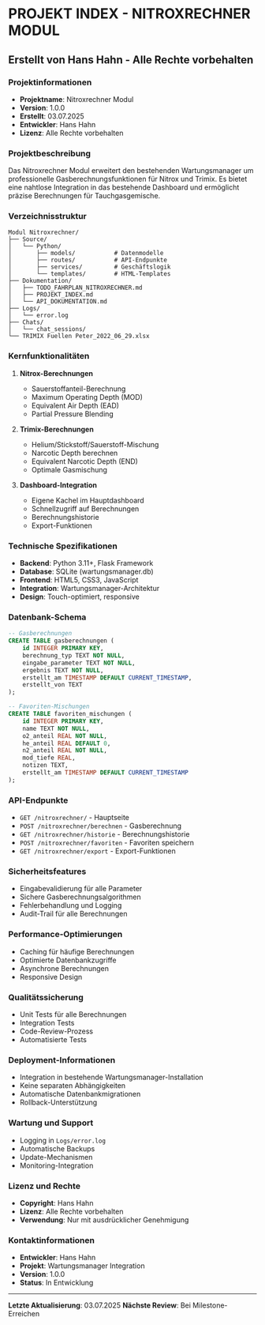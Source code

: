 # PROJEKT INDEX - NITROXRECHNER MODUL
## Erstellt von Hans Hahn - Alle Rechte vorbehalten

### Projektinformationen
- **Projektname**: Nitroxrechner Modul
- **Version**: 1.0.0
- **Erstellt**: 03.07.2025
- **Entwickler**: Hans Hahn
- **Lizenz**: Alle Rechte vorbehalten

### Projektbeschreibung
Das Nitroxrechner Modul erweitert den bestehenden Wartungsmanager um professionelle Gasberechnungsfunktionen für Nitrox und Trimix. Es bietet eine nahtlose Integration in das bestehende Dashboard und ermöglicht präzise Berechnungen für Tauchgasgemische.

### Verzeichnisstruktur
```
Modul Nitroxrechner/
├── Source/
│   └── Python/
│       ├── models/           # Datenmodelle
│       ├── routes/           # API-Endpunkte
│       ├── services/         # Geschäftslogik
│       └── templates/        # HTML-Templates
├── Dokumentation/
│   ├── TODO_FAHRPLAN_NITROXRECHNER.md
│   ├── PROJEKT_INDEX.md
│   └── API_DOKUMENTATION.md
├── Logs/
│   └── error.log
├── Chats/
│   └── chat_sessions/
└── TRIMIX Fuellen Peter_2022_06_29.xlsx
```

### Kernfunktionalitäten
1. **Nitrox-Berechnungen**
   - Sauerstoffanteil-Berechnung
   - Maximum Operating Depth (MOD)
   - Equivalent Air Depth (EAD)
   - Partial Pressure Blending

2. **Trimix-Berechnungen**
   - Helium/Stickstoff/Sauerstoff-Mischung
   - Narcotic Depth berechnen
   - Equivalent Narcotic Depth (END)
   - Optimale Gasmischung

3. **Dashboard-Integration**
   - Eigene Kachel im Hauptdashboard
   - Schnellzugriff auf Berechnungen
   - Berechnungshistorie
   - Export-Funktionen

### Technische Spezifikationen
- **Backend**: Python 3.11+, Flask Framework
- **Database**: SQLite (wartungsmanager.db)
- **Frontend**: HTML5, CSS3, JavaScript
- **Integration**: Wartungsmanager-Architektur
- **Design**: Touch-optimiert, responsive

### Datenbank-Schema
```sql
-- Gasberechnungen
CREATE TABLE gasberechnungen (
    id INTEGER PRIMARY KEY,
    berechnung_typ TEXT NOT NULL,
    eingabe_parameter TEXT NOT NULL,
    ergebnis TEXT NOT NULL,
    erstellt_am TIMESTAMP DEFAULT CURRENT_TIMESTAMP,
    erstellt_von TEXT
);

-- Favoriten-Mischungen
CREATE TABLE favoriten_mischungen (
    id INTEGER PRIMARY KEY,
    name TEXT NOT NULL,
    o2_anteil REAL NOT NULL,
    he_anteil REAL DEFAULT 0,
    n2_anteil REAL NOT NULL,
    mod_tiefe REAL,
    notizen TEXT,
    erstellt_am TIMESTAMP DEFAULT CURRENT_TIMESTAMP
);
```

### API-Endpunkte
- `GET /nitroxrechner/` - Hauptseite
- `POST /nitroxrechner/berechnen` - Gasberechnung
- `GET /nitroxrechner/historie` - Berechnungshistorie
- `POST /nitroxrechner/favoriten` - Favoriten speichern
- `GET /nitroxrechner/export` - Export-Funktionen

### Sicherheitsfeatures
- Eingabevalidierung für alle Parameter
- Sichere Gasberechnungsalgorithmen
- Fehlerbehandlung und Logging
- Audit-Trail für alle Berechnungen

### Performance-Optimierungen
- Caching für häufige Berechnungen
- Optimierte Datenbankzugriffe
- Asynchrone Berechnungen
- Responsive Design

### Qualitätssicherung
- Unit Tests für alle Berechnungen
- Integration Tests
- Code-Review-Prozess
- Automatisierte Tests

### Deployment-Informationen
- Integration in bestehende Wartungsmanager-Installation
- Keine separaten Abhängigkeiten
- Automatische Datenbankmigrationen
- Rollback-Unterstützung

### Wartung und Support
- Logging in `Logs/error.log`
- Automatische Backups
- Update-Mechanismen
- Monitoring-Integration

### Lizenz und Rechte
- **Copyright**: Hans Hahn
- **Lizenz**: Alle Rechte vorbehalten
- **Verwendung**: Nur mit ausdrücklicher Genehmigung

### Kontaktinformationen
- **Entwickler**: Hans Hahn
- **Projekt**: Wartungsmanager Integration
- **Version**: 1.0.0
- **Status**: In Entwicklung

---
**Letzte Aktualisierung**: 03.07.2025
**Nächste Review**: Bei Milestone-Erreichen
